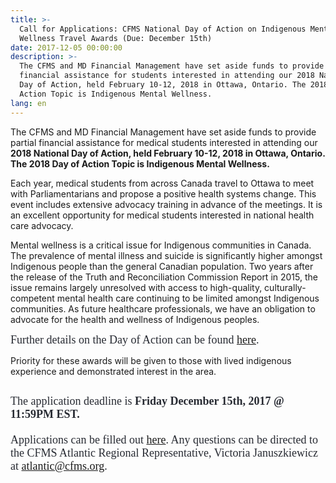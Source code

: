 ```yaml
---
title: >-
  Call for Applications: CFMS National Day of Action on Indigenous Mental
  Wellness Travel Awards (Due: December 15th)
date: 2017-12-05 00:00:00
description: >-
  The CFMS and MD Financial Management have set aside funds to provide partial
  financial assistance for students interested in attending our 2018 National
  Day of Action, held February 10-12, 2018 in Ottawa, Ontario. The 2018 Day of
  Action Topic is Indigenous Mental Wellness.
lang: en
---
```



The CFMS and MD Financial Management have set aside funds to provide partial financial assistance for medical students interested in attending our **2018 National Day of Action, held February 10-12, 2018 in Ottawa, Ontario. The 2018 Day of Action Topic is Indigenous Mental Wellness.&nbsp;**

Each year, medical students from across Canada travel to Ottawa to meet with Parliamentarians and propose a positive health systems change. This event includes extensive advocacy training in advance of the meetings. It is an excellent opportunity for medical students interested in national health care advocacy.

Mental wellness is a critical issue for Indigenous communities in Canada. The prevalence of mental illness and suicide is significantly higher amongst Indigenous people than the general Canadian population. Two years after the release of the Truth and Reconciliation Commission Report in 2015, the issue remains largely unresolved with access to high-quality, culturally-competent mental health care continuing to be limited amongst Indigenous communities. As future healthcare professionals, we have an obligation to advocate for the health and wellness of Indigenous peoples.

<font color="#272a32"><font face="Georgia, serif"><span style="font-size:18px">Further details on the Day of Action can be found&nbsp;<a href="https://www.cfms.org/what-we-do/advocacy/day-of-action.html">here</a>.</span></font></font>

Priority for these awards will be given to those with lived indigenous experience and demonstrated interest in the area.

<div class="gmail-adL" style="text-align:start; -webkit-text-stroke-width:0px"><p style="margin:0in 0in 0.0001pt"><span style="font-size:12.8px"><span style="color:#000000"><span style="font-family:Helvetica"><span style="font-style:normal"><span style="font-variant-caps:normal"><span style="font-weight:normal"><span style="letter-spacing:normal"><span style="orphans:auto"><span style="text-transform:none"><span style="white-space:normal"><span style="widows:auto"><span style="word-spacing:0px"><span style="-webkit-text-size-adjust:auto"><span style="vertical-align:baseline"><span style="background-position:initial initial"><span style="background-repeat:initial initial">&nbsp;</span></span></span></span></span></span></span></span></span></span></span></span></span></span></span></span></p><p style="margin:0in 0in 15pt"><strong><span style="font-size:12.8px"><span style="color:#000000"><span style="font-family:Helvetica"><span style="font-style:normal"><span style="font-variant-caps:normal"><span style="font-weight:normal"><span style="letter-spacing:normal"><span style="orphans:auto"><span style="text-transform:none"><span style="white-space:normal"><span style="widows:auto"><span style="word-spacing:0px"><span style="-webkit-text-size-adjust:auto"><span style="vertical-align:baseline"><span style="font-variant-numeric:inherit"><span style="font-stretch:inherit"><span style="line-height:inherit"><span style="word-wrap:break-word"><span style="background-position:initial initial"><span style="background-repeat:initial initial"><span style="font-size:13.5pt"><span style="font-family:Georgia, serif"><span style="color:#272a32">The application deadline is </span></span></span></span></span></span></span></span></span></span></span></span></span></span></span></span></span></span></span></span></span></span></span></strong><span style="font-size:12.8px"><span style="color:#000000"><span style="font-family:Helvetica"><span style="font-style:normal"><span style="font-variant-caps:normal"><span style="font-weight:normal"><span style="letter-spacing:normal"><span style="orphans:auto"><span style="text-transform:none"><span style="white-space:normal"><span style="widows:auto"><span style="word-spacing:0px"><span style="-webkit-text-size-adjust:auto"><span style="vertical-align:baseline"><span style="font-variant-numeric:inherit"><span style="font-stretch:inherit"><span style="line-height:inherit"><span style="word-wrap:break-word"><span style="background-position:initial initial"><span style="background-repeat:initial initial"><span style="font-size:13.5pt"><span style="font-family:Georgia, serif"><span style="color:#272a32"><strong>Friday December 15th, 2017 @ 11:59PM EST.</strong> </span></span></span></span></span></span></span></span></span></span></span></span></span></span></span></span></span></span></span></span></span></span></span><strong><span style="font-size:12.8px"><span style="color:#000000"><span style="font-family:Helvetica"><span style="font-style:normal"><span style="font-variant-caps:normal"><span style="font-weight:normal"><span style="letter-spacing:normal"><span style="orphans:auto"><span style="text-transform:none"><span style="white-space:normal"><span style="widows:auto"><span style="word-spacing:0px"><span style="-webkit-text-size-adjust:auto"><span style="vertical-align:baseline"><span style="font-variant-numeric:inherit"><span style="font-stretch:inherit"><span style="line-height:inherit"><span style="word-wrap:break-word"><span style="background-position:initial initial"><span style="background-repeat:initial initial"><span style="font-size:13.5pt"><span style="font-family:Georgia, serif"><span style="color:#272a32"></span></span></span></span></span></span></span></span></span></span></span></span></span></span></span></span></span></span></span></span></span></span></span></strong></p><p style="margin:0in 0in 0.0001pt"><span style="font-size:12.8px"><span style="color:#000000"><span style="font-family:Helvetica"><span style="font-style:normal"><span style="font-variant-caps:normal"><span style="font-weight:normal"><span style="letter-spacing:normal"><span style="orphans:auto"><span style="text-transform:none"><span style="white-space:normal"><span style="widows:auto"><span style="word-spacing:0px"><span style="-webkit-text-size-adjust:auto"><span style="vertical-align:baseline"><span style="font-variant-numeric:inherit"><span style="font-stretch:inherit"><span style="line-height:inherit"><span style="word-wrap:break-word"><span style="background-position:initial initial"><span style="background-repeat:initial initial"><span style="font-size:13.5pt"><span style="font-family:Georgia, serif"><span style="color:#272a32">Applications can be filled out&nbsp;<a href="https://goo.gl/forms/r6BdgoLEn4ACUCFv2">here</a>. Any questions can be directed to the CFMS Atlantic Regional Representative, Victoria Januszkiewicz at&nbsp;<a target="_blank" href="javascript:void(location.href='mailto:'+String.fromCharCode(97,116,108,97,110,116,105,99,64,99,102,109,115,46,111,114,103))">atlantic@cfms.org</a>.</span></span></span></span></span></span></span></span></span></span></span></span></span></span></span></span></span></span></span></span></span></span></span></p></div>